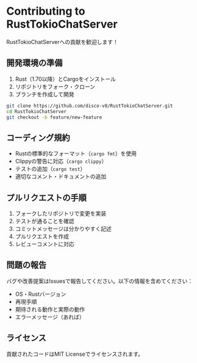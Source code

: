 # Contributing to RustTokioChatServer

RustTokioChatServerへの貢献を歓迎します！

## 開発環境の準備

1. Rust（1.70以降）とCargoをインストール
2. リポジトリをフォーク・クローン
3. ブランチを作成して開発

```bash
git clone https://github.com/disco-v8/RustTokioChatServer.git
cd RustTokioChatServer
git checkout -b feature/new-feature
```

## コーディング規約

- Rustの標準的なフォーマット（`cargo fmt`）を使用
- Clippyの警告に対応（`cargo clippy`）
- テストの追加（`cargo test`）
- 適切なコメント・ドキュメントの追加

## プルリクエストの手順

1. フォークしたリポジトリで変更を実装
2. テストが通ることを確認
3. コミットメッセージは分かりやすく記述
4. プルリクエストを作成
5. レビューコメントに対応

## 問題の報告

バグや改善提案はIssuesで報告してください。以下の情報を含めてください：

- OS・Rustバージョン
- 再現手順
- 期待される動作と実際の動作
- エラーメッセージ（あれば）

## ライセンス

貢献されたコードはMIT Licenseでライセンスされます。
